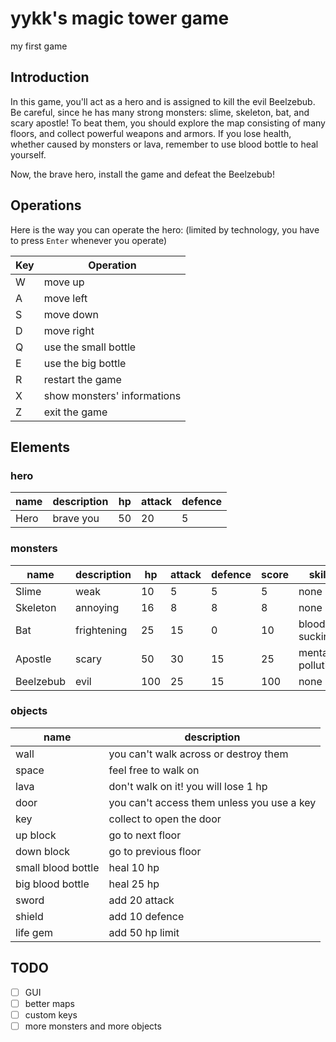 # yykk's magic tower game
my first game

## Introduction
In this game, you'll act as a hero and is assigned to kill the evil Beelzebub.
Be careful, since he has many strong monsters: slime, skeleton, bat, and
scary apostle! To beat them, you should explore the map consisting of many
floors, and collect powerful weapons and armors. If you lose health, whether
caused by monsters or lava, remember to use blood bottle to heal yourself.

Now, the brave hero, install the game and defeat the Beelzebub!

## Operations
Here is the way you can operate the hero:
(limited by technology, you have to press `Enter` whenever you operate)

| Key | Operation                   |
|-----|-----------------------------|
|  W  | move up                     |
|  A  | move left                   |
|  S  | move down                   |
|  D  | move right                  |
|  Q  | use the small bottle        |
|  E  | use the big bottle          |
|  R  | restart the game            |
|  X  | show monsters' informations |
|  Z  | exit the game               |


## Elements
### hero

| name      | description   | hp   | attack   | defence   |
| --------- | ------------- | ---- | -------- | --------- |
| Hero      | brave you     | 50   | 20       | 5         |

### monsters

| name      | description   | hp   | attack   | defence   | score   | skill            |
| --------- | ------------- | ---- | -------- | --------- | ------- | -------          |
| Slime     | weak          | 10   | 5        | 5         | 5       | none             |
| Skeleton  | annoying      | 16   | 8        | 8         | 8       | none             |
| Bat       | frightening   | 25   | 15       | 0         | 10      | blood-sucking    |
| Apostle   | scary         | 50   | 30       | 15        | 25      | mental pollution |
| Beelzebub | evil          | 100  | 25       | 15        | 100     | none             |

### objects

| name               | description                                |
|--------------------|--------------------------------------------|
| wall               | you can't walk across or destroy them      |
| space              | feel free to walk on                       |
| lava               | don't walk on it! you will lose 1 hp       |
| door               | you can't access them unless you use a key |
| key                | collect to open the door                   |
| up block           | go to next floor                           |
| down block         | go to previous floor                       |
| small blood bottle | heal 10 hp                                 |
| big blood bottle   | heal 25 hp                                 |
| sword              | add 20 attack                              |
| shield             | add 10 defence                             |
| life gem           | add 50 hp limit                            |


## TODO
- [ ] GUI
- [ ] better maps
- [ ] custom keys
- [ ] more monsters and more objects
